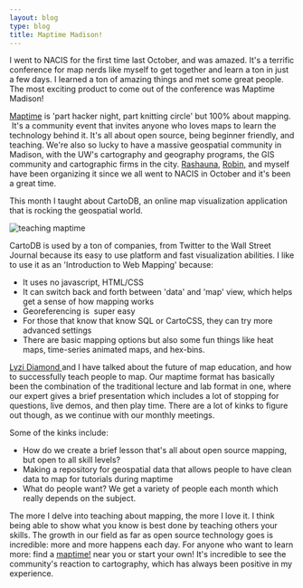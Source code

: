 ```yaml
---
layout: blog
type: blog
title: Maptime Madison!
---
```

I went to NACIS for the first time last October, and was amazed. It's a terrific conference for map nerds like myself to get together and learn a ton in just a few days. I learned a ton of amazing things and met some great people. The most exciting product to come out of the conference was Maptime Madison!

<a href="http://maptime.io" target="_blank">Maptime</a> is 'part hacker night, part knitting circle' but 100% about mapping.  It's a community event that invites anyone who loves maps to learn the technology behind it. It's all about open source, being beginner friendly, and teaching. We're also so lucky to have a massive geospatial community in Madison, with the UW's cartography and geography programs, the GIS community and cartographic firms in the city. <a href="http://twitter.com/rashaunamead" target="_blank">Rashauna</a>, <a href="http://twitter.com/tolomaps" target="_blank">Robin,</a> and myself have been organizing it since we all went to NACIS in October and it's been a great time.

This month I taught about CartoDB, an online map visualization application that is rocking the geospatial world.

![teaching maptime](../../../../assets/img/blog/cartodb.jpg)

CartoDB is used by a ton of companies, from Twitter to the Wall Street Journal because its easy to use platform and fast visualization abilities. I like to use it as an 'Introduction to Web Mapping' because:
<ul>
	<li>It uses no javascript, HTML/CSS</li>
	<li>It can switch back and forth between 'data' and 'map' view, which helps get a sense of how mapping works</li>
	<li>Georeferencing is  super easy</li>
	<li>For those that know that know SQL or CartoCSS, they can try more advanced settings</li>
	<li>There are basic mapping options but also some fun things like heat maps, time-series animated maps, and hex-bins.</li>
</ul>
<a href="http://twitter.com/lyzidiamond" target="_blank">Lyzi Diamond </a>and I have talked about the future of map education, and how to successfully teach people to map. Our maptime format has basically been the combination of the traditional lecture and lab format in one, where our expert gives a brief presentation which includes a lot of stopping for questions, live demos, and then play time. There are a lot of kinks to figure out though, as we continue with our monthly meetings.

Some of the kinks include:
<ul>
	<li>How do we create a brief lesson that's all about open source mapping, but open to all skill levels?</li>
	<li>Making a repository for geospatial data that allows people to have clean data to map for tutorials during maptime</li>
	<li>What do people want? We get a variety of people each month which really depends on the subject.</li>
</ul>
The more I delve into teaching about mapping, the more I love it. I think being able to show what you know is best done by teaching others your skills. The growth in our field as far as open source technology goes is incredible: more and more happens each day. For anyone who want to learn more: find a <a href="http://maptime.io" target="_blank">maptime!</a> near you or start your own! It's incredible to see the community's reaction to cartography, which has always been positive in my experience.